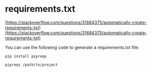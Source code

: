 # requirements.txt

[https://stackoverflow.com/questions/31684375/automatically-create-requirements-txt](https://stackoverflow.com/questions/31684375/automatically-create-requirements-txt)

You can use the following code to generate a requirements.txt file:

```
pip install pipreqs

pipreqs /path/to/project
```